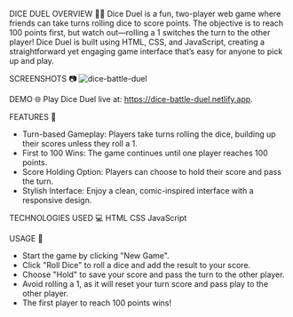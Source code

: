 DICE DUEL OVERVIEW 🎲🤼
Dice Duel is a fun, two-player web game where friends can take turns rolling dice to score points. The objective is to reach 100 points first, but watch out—rolling a 1 switches the turn to the other player! Dice Duel is built using HTML, CSS, and JavaScript, creating a straightforward yet engaging game interface that’s easy for anyone to pick up and play.

SCREENSHOTS 📷
![dice-battle-duel](https://github.com/user-attachments/assets/9f0a38c8-501a-4402-aec5-97f70902dc7a)

DEMO 🌐
Play Dice Duel live at: https://dice-battle-duel.netlify.app.

FEATURES 🎲
- Turn-based Gameplay: Players take turns rolling the dice, building up their scores unless they roll a 1.
- First to 100 Wins: The game continues until one player reaches 100 points.
- Score Holding Option: Players can choose to hold their score and pass the turn.
- Stylish Interface: Enjoy a clean, comic-inspired interface with a responsive design.

TECHNOLOGIES USED 💻
HTML
CSS
JavaScript

USAGE 📝
- Start the game by clicking "New Game".
- Click "Roll Dice" to roll a dice and add the result to your score.
- Choose "Hold" to save your score and pass the turn to the other player.
- Avoid rolling a 1, as it will reset your turn score and pass play to the other player.
- The first player to reach 100 points wins!
